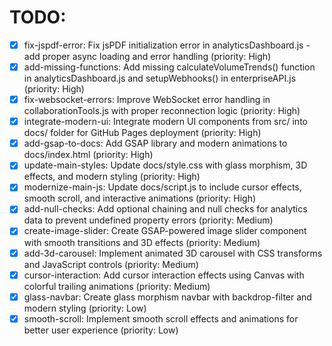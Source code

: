 # TODO:

- [x] fix-jspdf-error: Fix jsPDF initialization error in analyticsDashboard.js - add proper async loading and error handling (priority: High)
- [x] add-missing-functions: Add missing calculateVolumeTrends() function in analyticsDashboard.js and setupWebhooks() in enterpriseAPI.js (priority: High)
- [x] fix-websocket-errors: Improve WebSocket error handling in collaborationTools.js with proper reconnection logic (priority: High)
- [x] integrate-modern-ui: Integrate modern UI components from src/ into docs/ folder for GitHub Pages deployment (priority: High)
- [x] add-gsap-to-docs: Add GSAP library and modern animations to docs/index.html (priority: High)
- [x] update-main-styles: Update docs/style.css with glass morphism, 3D effects, and modern styling (priority: High)
- [x] modernize-main-js: Update docs/script.js to include cursor effects, smooth scroll, and interactive animations (priority: High)
- [x] add-null-checks: Add optional chaining and null checks for analytics data to prevent undefined property errors (priority: Medium)
- [x] create-image-slider: Create GSAP-powered image slider component with smooth transitions and 3D effects (priority: Medium)
- [x] add-3d-carousel: Implement animated 3D carousel with CSS transforms and JavaScript controls (priority: Medium)
- [x] cursor-interaction: Add cursor interaction effects using Canvas with colorful trailing animations (priority: Medium)
- [x] glass-navbar: Create glass morphism navbar with backdrop-filter and modern styling (priority: Low)
- [x] smooth-scroll: Implement smooth scroll effects and animations for better user experience (priority: Low)
